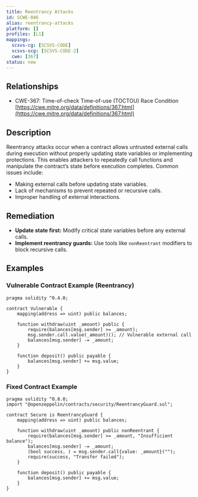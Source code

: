 ```yaml
---
title: Reentrancy Attacks
id: SCWE-046
alias: reentrancy-attacks
platform: []
profiles: [L1]
mappings:
  scsvs-cg: [SCSVS-CODE]
  scsvs-scg: [SCSVS-CODE-2]
  cwe: [367]
status: new
---
```


## Relationships
- CWE-367: Time-of-check Time-of-use (TOCTOU) Race Condition  
  [https://cwe.mitre.org/data/definitions/367.html](https://cwe.mitre.org/data/definitions/367.html)

## Description
Reentrancy attacks occur when a contract allows untrusted external calls during execution without properly updating state variables or implementing protections. This enables attackers to repeatedly call functions and manipulate the contract’s state before execution completes. Common issues include:

- Making external calls before updating state variables.  
- Lack of mechanisms to prevent repeated or recursive calls.  
- Improper handling of external interactions. 

## Remediation
- **Update state first:** Modify critical state variables before any external calls.  
- **Implement reentrancy guards:** Use tools like `nonReentrant` modifiers to block recursive calls. 

## Examples

### Vulnerable Contract Example (Reentrancy)

```solidity
pragma solidity ^0.4.0;

contract Vulnerable {
    mapping(address => uint) public balances;

    function withdraw(uint _amount) public {
        require(balances[msg.sender] >= _amount);
        msg.sender.call.value(_amount)(); // Vulnerable external call
        balances[msg.sender] -= _amount;
    }

    function deposit() public payable {
        balances[msg.sender] += msg.value;
    }
}
```

### Fixed Contract Example

```solidity
pragma solidity ^0.8.0;
import "@openzeppelin/contracts/security/ReentrancyGuard.sol";

contract Secure is ReentrancyGuard {
    mapping(address => uint) public balances;

    function withdraw(uint _amount) public nonReentrant {
        require(balances[msg.sender] >= _amount, "Insufficient balance");
        balances[msg.sender] -= _amount;
        (bool success, ) = msg.sender.call{value: _amount}("");
        require(success, "Transfer failed");
    }

    function deposit() public payable {
        balances[msg.sender] += msg.value;
    }
}
```